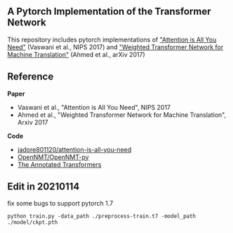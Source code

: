 ## A Pytorch Implementation of the Transformer Network
This repository includes pytorch implementations of ["Attention is All You Need"](https://papers.nips.cc/paper/7181-attention-is-all-you-need.pdf) (Vaswani et al., NIPS 2017) and 
["Weighted Transformer Network for Machine Translation"](https://arxiv.org/pdf/1711.02132.pdf) (Ahmed et al., arXiv 2017)

## Reference
**Paper**
- Vaswani et al., "Attention is All You Need", NIPS 2017
- Ahmed et al., "Weighted Transformer Network for Machine Translation", Arxiv 2017

**Code**
- [jadore801120/attention-is-all-you-need](https://github.com/jadore801120/attention-is-all-you-need-pytorch)
- [OpenNMT/OpenNMT-py](https://github.com/OpenNMT/OpenNMT-py)
- [The Annotated Transformers](http://nlp.seas.harvard.edu/2018/04/03/attention.html)

## Edit in 20210114

fix some bugs to support pytorch 1.7

`python train.py -data_path ./preprocess-train.t7 -model_path ./model/ckpt.pth`